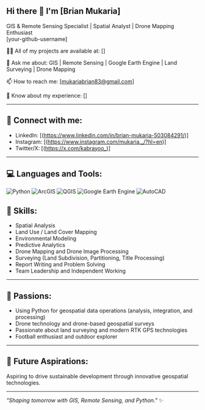 ## Hi there 👋 I'm [Brian Mukaria]  
GIS & Remote Sensing Specialist | Spatial Analyst | Drone Mapping Enthusiast  
[your-github-username]

👨‍💻 All of my projects are available at: []

💬 Ask me about: GIS | Remote Sensing | Google Earth Engine | Land Surveying | Drone Mapping

📫 How to reach me: [mukariabrian83@gmail.com]

📄 Know about my experience: []

---

## 🔗 Connect with me:
- LinkedIn: [(https://www.linkedin.com/in/brian-mukaria-503084291/)]
- Instagram: [(https://www.instagram.com/mukaria._/?hl=en)]
- Twitter/X: [(https://x.com/kabrayoo_)]


---

## 💻 Languages and Tools:

![Python](https://img.shields.io/badge/python-%2314354C.svg?style=for-the-badge&logo=python&logoColor=white)
![ArcGIS](https://img.shields.io/badge/ArcGIS-4479A1?style=for-the-badge&logo=arcgis&logoColor=white)
![QGIS](https://img.shields.io/badge/QGIS-589632?style=for-the-badge&logo=qgis&logoColor=white)
![Google Earth Engine](https://img.shields.io/badge/Google_Earth_Engine-34A853?style=for-the-badge&logo=google-earth&logoColor=white)
![AutoCAD](https://img.shields.io/badge/AutoCAD-FF0000?style=for-the-badge&logo=autodesk&logoColor=white)


## 🧠 Skills:
- Spatial Analysis
- Land Use / Land Cover Mapping
- Environmental Modeling
- Predictive Analytics
- Drone Mapping and Drone Image Processing
- Surveying (Land Subdivision, Partitioning, Title Processing)
- Report Writing and Problem Solving
- Team Leadership and Independent Working

---

## 🌟 Passions:
- Using Python for geospatial data operations (analysis, integration, and processing)
- Drone technology and drone-based geospatial surveys
- Passionate about land surveying and modern RTK GPS technologies
- Football enthusiast and outdoor explorer

---

## 🎯 Future Aspirations:
Aspiring to drive sustainable development through innovative geospatial technologies.

---

_"Shaping tomorrow with GIS, Remote Sensing, and Python."_ ✨


<!--
**brianm194/brianm194** is a ✨ _special_ ✨ repository because its `README.md` (this file) appears on your GitHub profile.

Here are some ideas to get you started:

- 🔭 I’m currently working on ...
- 🌱 I’m currently learning ...
- 👯 I’m looking to collaborate on ...
- 🤔 I’m looking for help with ...
- 💬 Ask me about ...
- 📫 How to reach me: ...
- 😄 Pronouns: ...
- ⚡ Fun fact: ...
-->
